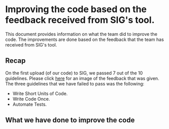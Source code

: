 # Improving the code based on the feedback received from SIG's tool.
This document provides information on what the team did to improve the code. The improvements are done based on the feedback that the team has received from SIG's tool.

## Recap
On the first upload (of our code) to SIG, we passed 7 out of the 10 guidelines. Please click [here](https://github.com/ClintonCao/Contextproject-TSE/blob/master/documentation/SIG%20Feedback/SIGFeedback.JPG) for an image of the feedback that was given. The three guidelines that we have failed to pass was the following: 
  * Write Short Units of Code.
  * Write Code Once.
  * Automate Tests.

	
## What we have done to improve the code

